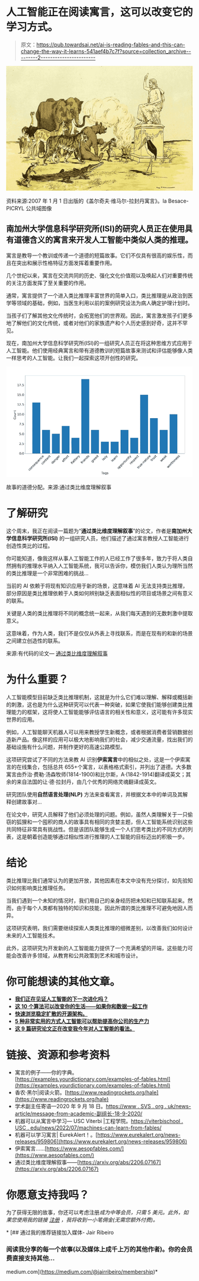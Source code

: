 # 人工智能正在阅读寓言，这可以改变它的学习方式。

> 原文：<https://pub.towardsai.net/ai-is-reading-fables-and-this-can-change-the-way-it-learns-541aef4b7c7f?source=collection_archive---------2----------------------->

![](img/e70be23addba1e59e7e0586810665e23.png)

资料来源:2007 年 1 月 1 日出版的《盖尔奇夫·维马尔-拉封丹寓言》。la Besace-PICRYL 公共域图像

## 南加州大学信息科学研究所(ISI)的研究人员正在使用具有道德含义的寓言来开发人工智能中类似人类的推理。

寓言是教导一个教训或传递一个道德的短篇故事。它们不仅具有很高的娱乐性，而且在突出和展示性格特征方面发挥着重要作用。

几个世纪以来，寓言在交流共同的历史、强化文化价值观以及唤起人们对重要传统的关注方面发挥了至关重要的作用。

通常，寓言提供了一个进入类比推理丰富世界的简单入口，类比推理是从政治到医学等领域的基础，例如，当医生利用以前的案例研究设法为病人确定护理计划时。

当孩子们了解其他文化传统时，会拓宽他们的世界观。因此，寓言激发孩子们更多地了解他们的文化传统，或者对他们的家族遗产和个人历史感到好奇，这并不罕见。

现在，南加州大学信息科学研究所(ISI)的一组研究人员正在将这种思维方式应用于人工智能。他们使用经典寓言和带有道德教训的短篇故事来测试和评估能够像人类一样思考的人工智能。让我们一起探索这项开创性的研究。

![](img/1338c431c630f445c4793a69b42fb4f6.png)

故事的道德分配。来源:通过类比维度理解叙事

# 了解研究

这个周末，我正在阅读一篇题为“**通过类比维度理解叙事**”的论文，作者是**南加州大学信息科学研究所(ISI)** 的一组研究人员，他们描述了通过寓言教授人工智能进行创造性类比的过程。

你可能知道，像我这样从事人工智能工作的人已经工作了很多年，致力于将人类自然拥有的推理水平纳入人工智能系统，我可以告诉你，模仿我们人类认为理所当然的类比推理是一个非常困难的挑战…

当前的 AI 依赖于将现有知识应用于新的场景，这意味着 AI 无法支持类比推理，部分原因是类比推理依赖于人类如何辨别缺乏表面相似性的项目或场景之间有意义的联系。

关键是人类的类比推理将不同的概念统一起来，从我们每天遇到的无数刺激中提取意义。

这意味着，作为人类，我们不是仅仅从外表上寻找联系，而是在现有的和新的场景之间建立创造性的联系。

来源:有代码的论文— [通过类比维度理解叙事](https://paperswithcode.com/paper/understanding-narratives-through-dimensions)

# 为什么重要？

人工智能模型目前缺乏类比推理机制，这就是为什么它们难以理解、解释或概括新的刺激，这也是为什么这种研究可以代表一种突破，如果它使我们能够创建类比推理能力的框架，这将使人工智能能够评估语言的相关性和意义，这可能有许多现实世界的应用。

例如，人工智能聊天机器人可以用来教授学生新概念，或者根据消费者营销数据创造新产品。像这样的应用可以极大地影响我们的社会，减少交通流量，找出我们的基础设施有什么问题，并制作更好的高速公路模型。

这项研究尝试了不同的方法来教 AI 识别**伊索寓言**中的相似之处，这是一个伊索寓言的在线集合，包括总共 655+个寓言，以表格格式索引，并列出了道德。大多数寓言由乔治·费勒·汤森牧师(1814-1900)和比尔斯，A·(1842-1914)翻译成英文；其余的来自法国的让·德·拉封丹，由几个优秀的网络灵魂翻译成英文。

研究团队使用**自然语言处理(NLP)** 方法来查看寓言，并根据文本中的单词及其解释创建故事对…

在论文中，研究人员解释了他们必须处理的问题。例如，虽然人类理解关于一只偷窃的狐狸和一个囤积的商人的故事具有相同的贪婪主题，但人工智能系统识别这些共同特征非常具有挑战性。但是该团队能够生成一个人们思考类比的不同方式的列表，这是朝着创造能够通过相似性进行推理的人工智能的目标迈出的积极一步。

# 结论

类比推理比我们通常认为的更加开放，其他因素在本文中没有充分探讨，如先验知识如何影响类比推理任务。

当我们遇到一个未知的情况时，我们用自己的亲身经历把未知和已知联系起来。然而，由于每个人类都有独特的知识和技能，因此所谓的类比推理不可避免地因人而异。

这项研究表明，我们需要继续探索人类类比推理的细微差别，以改善我们如何设计未来的人工智能技术。

此外，这项研究为开发新的人工智能能力提供了一个充满希望的开端，这些能力可能会改善许多领域，从教育和公共政策到艺术和城市设计。

# 你可能想读的其他文章。

*   [**我们正在见证人工智能的下一次进化吗？**](/are-we-witnessing-the-next-evolution-of-artificial-intelligence-264f251ea06d)
*   [**这 10 个算法可以改变你的生活——如果你和数据一起工作**](/these-10-algorithms-can-change-your-life-if-you-work-with-data-ff544657922d)
*   [**快速浏览稳定扩散的开源架构。**](https://medium.com/codex/a-quick-look-under-the-hood-of-stable-diffusion-open-source-architecture-2f07fc1e729)
*   [**5 种非常实用的方式人工智能可以帮助提高你公司的生产力**](/5-very-practical-ways-ai-can-help-to-improve-your-companys-productivity-f4d5dcd0b30c)
*   [**这 9 篇研究论文正在改变我今年对人工智能的看法。**](https://medium.com/illumination/these-9-research-papers-are-changing-how-i-see-artificial-intelligence-this-year-cd8ba548f785)

# 链接、资源和参考资料

*   寓言的例子——你的字典。[https://examples.yourdictionary.com/examples-of-fables.html](https://examples.yourdictionary.com/examples-of-fables.html)
*   香农·黑尔|阅读火箭。[https://www.readingrockets.org/hale](https://www.readingrockets.org/hale)
*   学术副主任寄语—2020 年 9 月 18 日。[https://www . SVS . org . uk/news-article/message-from-academic-副组长-18-9-2020/](https://www.svs.org.uk/news-article/message-from-academic-deputy-head-18th-september-2020/)
*   机器可以从寓言中学习— USC Viterbi |工程学院。[https://viterbischool . USC . edu/news/2022/07/machines-can-learn-from-fables/](https://viterbischool.usc.edu/news/2022/07/machines-can-learn-from-fables/)
*   机器可以学习寓言| EurekAlert！。[https://www.eurekalert.org/news-releases/959806](https://www.eurekalert.org/news-releases/959806)
*   伊索寓言……[https://www.aesopfables.com/](https://www.aesopfables.com/)
*   通过类比维度理解叙事——[https://arxiv.org/abs/2206.07167](https://arxiv.org/abs/2206.07167)

# 你愿意支持我吗？

为了获得无限的故事，你还可以考虑注册[](https://medium.com/@jairribeiro/membership)**成为中等会员，只需 5 美元。此外，如果您使用我的链接* [*注册*](https://medium.com/@jairribeiro/membership) *，我将收到一小笔佣金(无需您额外付费)。**

*[](https://medium.com/@jairribeiro/membership) [## 通过我的推荐链接加入媒体- Jair Ribeiro

### 阅读我分享的每一个故事(以及媒体上成千上万的其他作者)。你的会员费直接支持其他…

medium.com](https://medium.com/@jairribeiro/membership)*